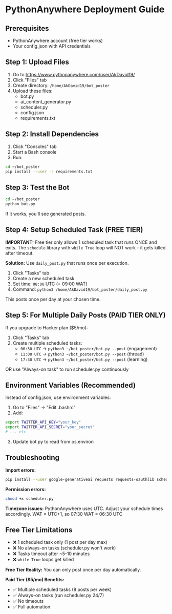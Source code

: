 # PythonAnywhere Deployment Guide

## Prerequisites
- PythonAnywhere account (free tier works)
- Your config.json with API credentials

## Step 1: Upload Files

1. Go to https://www.pythonanywhere.com/user/AkDavid19/
2. Click "Files" tab
3. Create directory: `/home/AkDavid19/bot_poster`
4. Upload these files:
   - bot.py
   - ai_content_generator.py
   - scheduler.py
   - config.json
   - requirements.txt

## Step 2: Install Dependencies

1. Click "Consoles" tab
2. Start a Bash console
3. Run:
```bash
cd ~/bot_poster
pip install --user -r requirements.txt
```

## Step 3: Test the Bot

```bash
cd ~/bot_poster
python bot.py
```

If it works, you'll see generated posts.

## Step 4: Setup Scheduled Task (FREE TIER)

**IMPORTANT:** Free tier only allows 1 scheduled task that runs ONCE and exits.
The `schedule` library with `while True` loop will NOT work - it gets killed after timeout.

**Solution:** Use `daily_post.py` that runs once per execution.

1. Click "Tasks" tab
2. Create a new scheduled task
3. Set time: `08:00` UTC (= 09:00 WAT)
4. Command: `python3 /home/AkDavid19/bot_poster/daily_post.py`

This posts once per day at your chosen time.

## Step 5: For Multiple Daily Posts (PAID TIER ONLY)

If you upgrade to Hacker plan ($5/mo):

1. Click "Tasks" tab
2. Create multiple scheduled tasks:
   - `06:30 UTC` → `python3 ~/bot_poster/bot.py --post` (engagement)
   - `11:00 UTC` → `python3 ~/bot_poster/bot.py --post` (thread)
   - `17:30 UTC` → `python3 ~/bot_poster/bot.py --post` (learning)

OR use "Always-on task" to run scheduler.py continuously

## Environment Variables (Recommended)

Instead of config.json, use environment variables:

1. Go to "Files" → "Edit .bashrc"
2. Add:
```bash
export TWITTER_API_KEY="your_key"
export TWITTER_API_SECRET="your_secret"
# ... etc
```

3. Update bot.py to read from os.environ

## Troubleshooting

**Import errors:**
```bash
pip install --user google-generativeai requests requests-oauthlib schedule
```

**Permission errors:**
```bash
chmod +x scheduler.py
```

**Timezone issues:**
PythonAnywhere uses UTC. Adjust your schedule times accordingly.
WAT = UTC+1, so 07:30 WAT = 06:30 UTC

## Free Tier Limitations

- ❌ 1 scheduled task only (1 post per day max)
- ❌ No always-on tasks (scheduler.py won't work)
- ❌ Tasks timeout after ~5-10 minutes
- ❌ `while True` loops get killed

**Free Tier Reality:** You can only post once per day automatically.

**Paid Tier ($5/mo) Benefits:**
- ✅ Multiple scheduled tasks (8 posts per week)
- ✅ Always-on tasks (run scheduler.py 24/7)
- ✅ No timeouts
- ✅ Full automation
